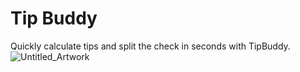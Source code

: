 # Tip Buddy
Quickly calculate tips and split the check in seconds with TipBuddy.
![Untitled_Artwork](https://github.com/cagataygedik/TipBuddy/assets/63191649/fce2db32-d2b1-4f8c-ad1b-ef1c7a4244e4)
